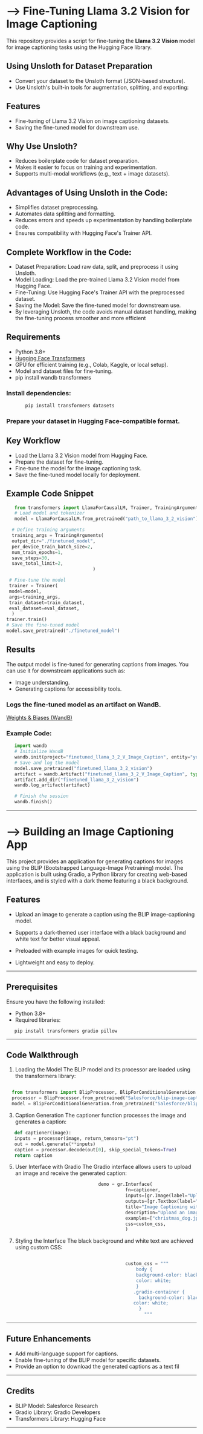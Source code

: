 # --> Fine-Tuning Llama 3.2 Vision for Image Captioning

This repository provides a script for fine-tuning the **Llama 3.2 Vision** model for image captioning tasks using the Hugging Face library.
## Using Unsloth for Dataset Preparation
- Convert your dataset to the Unsloth format (JSON-based structure).
- Use Unsloth's built-in tools for augmentation, splitting, and exporting:
## Features
- Fine-tuning of Llama 3.2 Vision on image captioning datasets.
- Saving the fine-tuned model for downstream use.
## Why Use Unsloth?
- Reduces boilerplate code for dataset preparation.
- Makes it easier to focus on training and experimentation.
- Supports multi-modal workflows (e.g., text + image datasets).
## Advantages of Using Unsloth in the Code:
- Simplifies dataset preprocessing.
- Automates data splitting and formatting.
- Reduces errors and speeds up experimentation by handling boilerplate code.
- Ensures compatibility with Hugging Face's Trainer API.
## Complete Workflow in the Code:
- Dataset Preparation: Load raw data, split, and preprocess it using Unsloth.
- Model Loading: Load the pre-trained Llama 3.2 Vision model from Hugging Face.
- Fine-Tuning: Use Hugging Face's Trainer API with the preprocessed dataset.
- Saving the Model: Save the fine-tuned model for downstream use.
- By leveraging Unsloth, the code avoids manual dataset handling, making the fine-tuning process smoother and more efficient
## Requirements

- Python 3.8+
- [Hugging Face Transformers](https://huggingface.co/transformers/)
- GPU for efficient training (e.g., Colab, Kaggle, or local setup).
- Model and dataset files for fine-tuning.
- pip install wandb transformers

### Install dependencies:
```python
       pip install transformers datasets
```
### Prepare your dataset in Hugging Face-compatible format.
## Key Workflow
- Load the Llama 3.2 Vision model from Hugging Face.
- Prepare the dataset for fine-tuning.
- Fine-tune the model for the image captioning task.
- Save the fine-tuned model locally for deployment.
  
## Example Code Snippet
```python
   from transformers import LlamaForCausalLM, Trainer, TrainingArguments
   # Load model and tokenizer
   model = LlamaForCausalLM.from_pretrained("path_to_llama_3_2_vision")

  # Define training arguments
  training_args = TrainingArguments(
  output_dir="./finetuned_model",
  per_device_train_batch_size=2,
  num_train_epochs=1,
  save_steps=30,
  save_total_limit=2,
                                )

 # Fine-tune the model
 trainer = Trainer(
 model=model,
 args=training_args,
 train_dataset=train_dataset,
 eval_dataset=eval_dataset,
  )
trainer.train()
# Save the fine-tuned model
model.save_pretrained("./finetuned_model")
```                           
## Results
The output model is fine-tuned for generating captions from images. You can use it for downstream applications such as:
- Image understanding.
- Generating captions for accessibility tools.
### Logs the fine-tuned model as an artifact on WandB.
[Weights & Biases (WandB)](https://wandb.ai/)
### Example Code:                           
```python
   import wandb
   # Initialize WandB
   wandb.init(project="finetuned_llama_3_2_V_Image_Caption", entity="your_entity_name")
   # Save and log the model
   model.save_pretrained("finetuned_llama_3_2_vision")
   artifact = wandb.Artifact("finetuned_llama_3_2_V_Image_Caption", type="model")
   artifact.add_dir("finetuned_llama_3_2_vision")
   wandb.log_artifact(artifact)

   # Finish the session
   wandb.finish()
```

*******************************************************************************************************************************
# --> Building an Image Captioning App

This project provides an application for generating captions for images using the BLIP (Bootstrapped Language-Image Pretraining) model. The application is built using Gradio, a Python library for creating web-based interfaces, and is styled with a dark theme featuring a black background.

## Features

- Upload an image to generate a caption using the BLIP image-captioning model.

- Supports a dark-themed user interface with a black background and white text for better visual appeal.

- Preloaded with example images for quick testing.

- Lightweight and easy to deploy.
- ---------------------------------------------------------------------
## Prerequisites
Ensure you have the following installed:
- Python 3.8+
- Required libraries:
```pythpn
   pip install transformers gradio pillow
```
  ---------------------------------------------------------------------
## Code Walkthrough
 1. Loading the Model
The BLIP model and its processor are loaded using the transformers library:
```python

  from transformers import BlipProcessor, BlipForConditionalGeneration
  processor = BlipProcessor.from_pretrained("Salesforce/blip-image-captioning-base")
  model = BlipForConditionalGeneration.from_pretrained("Salesforce/blip-image-captioning-base")
```
  3. Caption Generation
The captioner function processes the image and generates a caption:
```python
   def captioner(image):
   inputs = processor(image, return_tensors="pt")
   out = model.generate(**inputs)
   caption = processor.decode(out[0], skip_special_tokens=True)
   return caption
```
  5. User Interface with Gradio
  The Gradio interface allows users to upload an image and receive the generated caption:
```python
                                  demo = gr.Interface(
                                            fn=captioner,
                                            inputs=[gr.Image(label="Upload image", type="pil")],
                                            outputs=[gr.Textbox(label="Caption")],
                                            title="Image Captioning with BLIP",
                                            description="Upload an image and generate captions using the open-source BLIP model",
                                            examples=["christmas_dog.jpeg", "bird_flight.jpeg", "cow.jpeg"],
                                            css=custom_css,
                                            )
```
   7. Styling the Interface
The black background and white text are achieved using custom CSS:
```python

                                            custom_css = """
                                                body {
                                                background-color: black;
                                                color: white;
                                                }
                                               .gradio-container {
                                                 background-color: black;
                                               color: white;
                                                 }
                                                   """
```
  ******************************************************************************************************************                                     
 ## Future Enhancements
- Add multi-language support for captions.
- Enable fine-tuning of the BLIP model for specific datasets.
- Provide an option to download the generated captions as a text fil
--------------------------------------------------------------------------
## Credits
- BLIP Model: Salesforce Research
- Gradio Library: Gradio Developers
- Transformers Library: Hugging Face
- -----------------------------------------------------------------------------
